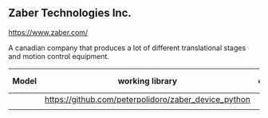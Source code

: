 ## Zaber Technologies Inc.
https://www.zaber.com/

A canadian company that produces a lot of different translational stages and motion control equipment.

|Model| working library  |  examples |  level | Date tested | 
|---|---|---|---|---|
|   |  https://github.com/peterpolidoro/zaber_device_python |   |   |   |
|   |   |   |   |
